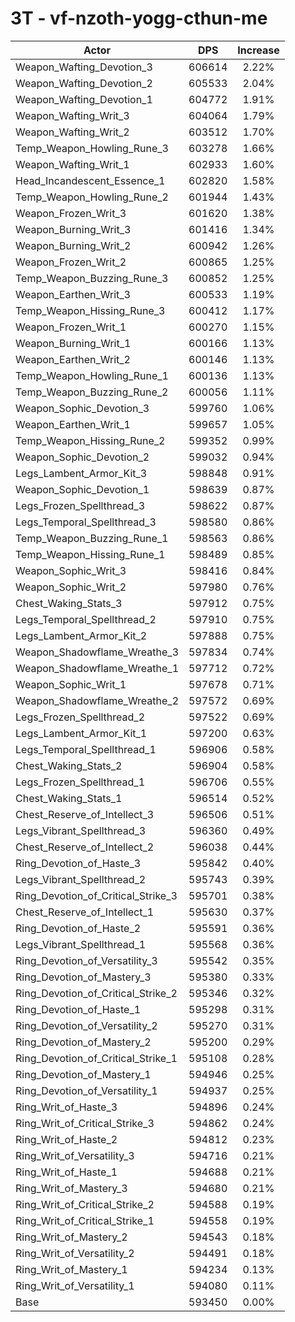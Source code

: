 # 3T - vf-nzoth-yogg-cthun-me
| Actor | DPS | Increase |
|---|:---:|:---:|
|Weapon_Wafting_Devotion_3|606614|2.22%|
|Weapon_Wafting_Devotion_2|605533|2.04%|
|Weapon_Wafting_Devotion_1|604772|1.91%|
|Weapon_Wafting_Writ_3|604064|1.79%|
|Weapon_Wafting_Writ_2|603512|1.70%|
|Temp_Weapon_Howling_Rune_3|603278|1.66%|
|Weapon_Wafting_Writ_1|602933|1.60%|
|Head_Incandescent_Essence_1|602820|1.58%|
|Temp_Weapon_Howling_Rune_2|601944|1.43%|
|Weapon_Frozen_Writ_3|601620|1.38%|
|Weapon_Burning_Writ_3|601416|1.34%|
|Weapon_Burning_Writ_2|600942|1.26%|
|Weapon_Frozen_Writ_2|600865|1.25%|
|Temp_Weapon_Buzzing_Rune_3|600852|1.25%|
|Weapon_Earthen_Writ_3|600533|1.19%|
|Temp_Weapon_Hissing_Rune_3|600412|1.17%|
|Weapon_Frozen_Writ_1|600270|1.15%|
|Weapon_Burning_Writ_1|600166|1.13%|
|Weapon_Earthen_Writ_2|600146|1.13%|
|Temp_Weapon_Howling_Rune_1|600136|1.13%|
|Temp_Weapon_Buzzing_Rune_2|600056|1.11%|
|Weapon_Sophic_Devotion_3|599760|1.06%|
|Weapon_Earthen_Writ_1|599657|1.05%|
|Temp_Weapon_Hissing_Rune_2|599352|0.99%|
|Weapon_Sophic_Devotion_2|599032|0.94%|
|Legs_Lambent_Armor_Kit_3|598848|0.91%|
|Weapon_Sophic_Devotion_1|598639|0.87%|
|Legs_Frozen_Spellthread_3|598622|0.87%|
|Legs_Temporal_Spellthread_3|598580|0.86%|
|Temp_Weapon_Buzzing_Rune_1|598563|0.86%|
|Temp_Weapon_Hissing_Rune_1|598489|0.85%|
|Weapon_Sophic_Writ_3|598416|0.84%|
|Weapon_Sophic_Writ_2|597980|0.76%|
|Chest_Waking_Stats_3|597912|0.75%|
|Legs_Temporal_Spellthread_2|597910|0.75%|
|Legs_Lambent_Armor_Kit_2|597888|0.75%|
|Weapon_Shadowflame_Wreathe_3|597834|0.74%|
|Weapon_Shadowflame_Wreathe_1|597712|0.72%|
|Weapon_Sophic_Writ_1|597678|0.71%|
|Weapon_Shadowflame_Wreathe_2|597572|0.69%|
|Legs_Frozen_Spellthread_2|597522|0.69%|
|Legs_Lambent_Armor_Kit_1|597200|0.63%|
|Legs_Temporal_Spellthread_1|596906|0.58%|
|Chest_Waking_Stats_2|596904|0.58%|
|Legs_Frozen_Spellthread_1|596706|0.55%|
|Chest_Waking_Stats_1|596514|0.52%|
|Chest_Reserve_of_Intellect_3|596506|0.51%|
|Legs_Vibrant_Spellthread_3|596360|0.49%|
|Chest_Reserve_of_Intellect_2|596038|0.44%|
|Ring_Devotion_of_Haste_3|595842|0.40%|
|Legs_Vibrant_Spellthread_2|595743|0.39%|
|Ring_Devotion_of_Critical_Strike_3|595701|0.38%|
|Chest_Reserve_of_Intellect_1|595630|0.37%|
|Ring_Devotion_of_Haste_2|595591|0.36%|
|Legs_Vibrant_Spellthread_1|595568|0.36%|
|Ring_Devotion_of_Versatility_3|595542|0.35%|
|Ring_Devotion_of_Mastery_3|595380|0.33%|
|Ring_Devotion_of_Critical_Strike_2|595346|0.32%|
|Ring_Devotion_of_Haste_1|595298|0.31%|
|Ring_Devotion_of_Versatility_2|595270|0.31%|
|Ring_Devotion_of_Mastery_2|595200|0.29%|
|Ring_Devotion_of_Critical_Strike_1|595108|0.28%|
|Ring_Devotion_of_Mastery_1|594946|0.25%|
|Ring_Devotion_of_Versatility_1|594937|0.25%|
|Ring_Writ_of_Haste_3|594896|0.24%|
|Ring_Writ_of_Critical_Strike_3|594862|0.24%|
|Ring_Writ_of_Haste_2|594812|0.23%|
|Ring_Writ_of_Versatility_3|594716|0.21%|
|Ring_Writ_of_Haste_1|594688|0.21%|
|Ring_Writ_of_Mastery_3|594680|0.21%|
|Ring_Writ_of_Critical_Strike_2|594588|0.19%|
|Ring_Writ_of_Critical_Strike_1|594558|0.19%|
|Ring_Writ_of_Mastery_2|594543|0.18%|
|Ring_Writ_of_Versatility_2|594491|0.18%|
|Ring_Writ_of_Mastery_1|594234|0.13%|
|Ring_Writ_of_Versatility_1|594080|0.11%|
|Base|593450|0.00%|

